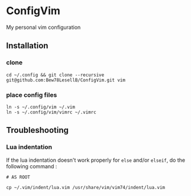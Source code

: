# ConfigVim
My personal vim configuration

## Installation

### clone
```shell
cd ~/.config && git clone --recursive git@github.com:Bew78LesellB/ConfigVim.git vim
```

### place config files

```shell
ln -s ~/.config/vim ~/.vim 
ln -s ~/.config/vim/vimrc ~/.vimrc
```

## Troubleshooting

### Lua indentation

If the lua indentation doesn't work properly for `else` and/or `elseif`, do the following command :
```shell
# AS ROOT

cp ~/.vim/indent/lua.vim /usr/share/vim/vim74/indent/lua.vim
```
